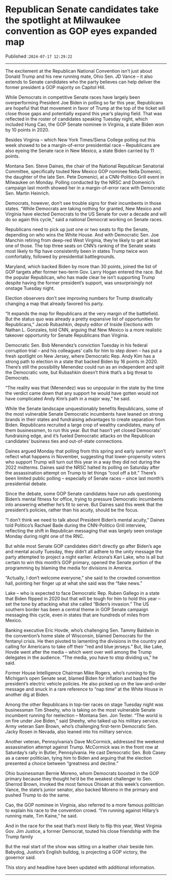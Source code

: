 # Republican Senate candidates take the spotlight at Milwaukee convention as GOP eyes expanded map

Published :`2024-07-17 12:29:22`

---

The excitement at the Republican National Convention isn’t just about Donald Trump and his new running mate, Ohio Sen. JD Vance – it also extends to Senate candidates who the party believes can help deliver the former president a GOP majority on Capitol Hill.

While Democrats in competitive Senate races have largely been overperforming President Joe Biden in polling so far this year, Republicans are hopeful that that movement in favor of Trump at the top of the ticket will close those gaps and potentially expand this year’s playing field. That was reflected in the roster of candidates speaking Tuesday night, which included Hung Cao, the GOP Senate nominee in Virginia, a state Biden won by 10 points in 2020.

Besides Virginia – which New York Times/Siena College polling out this week showed to be a margin-of-error presidential race – Republicans are also eyeing the Senate race in New Mexico, a state Biden carried by 11 points.

Montana Sen. Steve Daines, the chair of the National Republican Senatorial Committee, specifically touted New Mexico GOP nominee Nella Domenici, the daughter of the late Sen. Pete Domenici, at a CNN-Politico Grill event in Milwaukee on Monday. Polling conducted by the NRSC and Domenici’s campaign last month showed her in a margin-of-error race with Democratic Sen. Martin Heinrich.

Democrats, however, don’t see trouble signs for their incumbents in those states. “While Democrats are taking nothing for granted, New Mexico and Virginia have elected Democrats to the US Senate for over a decade and will do so again this cycle,” said a national Democrat working on Senate races.

Republicans need to pick up just one or two seats to flip the Senate, depending on who wins the White House. And with Democratic Sen. Joe Manchin retiring from deep-red West Virginia, they’re likely to get at least one of those. The top three seats on CNN’s ranking of the Senate seats most likely to flip have consistently been in states Trump twice won comfortably, followed by presidential battlegrounds.

Maryland, which backed Biden by more than 30 points, joined the list of GOP targets after former two-term Gov. Larry Hogan entered the race. But the popular Republican, who has made clear he isn’t supporting Trump despite having the former president’s support, was unsurprisingly not onstage Tuesday night.

Election observers don’t see improving numbers for Trump drastically changing a map that already favored his party.

“It expands the map for Republicans at the very margin of the battlefield. But the status quo was already a pretty expansive list of opportunities for Republicans,” Jacob Rubashkin, deputy editor of Inside Elections with Nathan L. Gonzales, told CNN, arguing that New Mexico is a more realistic takeover opportunity for Senate Republicans than Virginia.

Democratic Sen. Bob Menendez’s conviction Tuesday in his federal corruption trial – and his colleagues’ calls for him to step down – has put a fresh spotlight on New Jersey, where Democratic Rep. Andy Kim has a strong path to election in a state that backed Biden by 16 points in 2020. There’s still the possibility Menendez could run as an independent and split the Democratic vote, but Rubashkin doesn’t think that’s a big threat to Democrats.

“The reality was that (Menendez) was so unpopular in the state by the time the verdict came down that any support he would have gotten would not have complicated Andy Kim’s path in a major way,” he said.

While the Senate landscape unquestionably benefits Republicans, some of the most vulnerable Senate Democratic incumbents have leaned on strong brands in their states and fundraising advantages to create separation from Biden. Republicans recruited a large crop of wealthy candidates, many of them businessmen, to run this year. But that hasn’t yet closed Democrats’ fundraising edge, and it’s fueled Democratic attacks on the Republican candidates’ business ties and out-of-state connections.

Daines argued Monday that polling from this spring and early summer won’t reflect what happens in November, suggesting that lower-propensity voters who support Trump will turn out this year in a way they did not during the 2022 midterms. Daines said the NRSC halted its polling on Saturday after the assassination attempt on Trump to let things “cool off a bit.” There’s been limited public polling – especially of Senate races – since last month’s presidential debate.

Since the debate, some GOP Senate candidates have run ads questioning Biden’s mental fitness for office, trying to pressure Democratic incumbents into answering whether he’s fit to serve. But Daines said this week that the president’s policies, rather than his acuity, should be the focus.

“I don’t think we need to talk about President Biden’s mental acuity,” Daines told Politico’s Rachael Bade during the CNN-Politico Grill interview, reflecting the shift in Republican messaging that was largely seen onstage Monday during night one of the RNC.

But while most Senate GOP candidates didn’t directly go after Biden’s age and mental acuity Tuesday, they didn’t all adhere to the unity message the party attempted to project a night earlier. Arizona’s Kari Lake, who is all but certain to win this month’s GOP primary, opened the Senate portion of the programming by blaming the media for divisions in America.

“Actually, I don’t welcome everyone,” she said to the crowded convention hall, pointing her finger up at what she said was the “fake news.”

Lake – who is expected to face Democratic Rep. Ruben Gallego in a state that Biden flipped in 2020 but that will be tough for him to hold this year – set the tone by attacking what she called “Biden’s invasion.” The US southern border has been a central theme in GOP Senate campaign messaging this cycle, even in states that are hundreds of miles from Mexico.

Banking executive Eric Hovde, who’s challenging Sen. Tammy Baldwin in the convention’s home state of Wisconsin, blamed Democrats for the fentanyl crisis. He then pivoted to lamenting the divisions in the country and calling for Americans to take off their “red and blue jerseys.” But, like Lake, Hovde went after the media – which went over well among the Trump delegates in the audience. “The media, you have to stop dividing us,” he said.

Former House Intelligence Chairman Mike Rogers, who’s running to flip Michigan’s open Senate seat, blamed Biden for inflation and bashed the president’s electric vehicle policies. He also picked up on the law-and-order message and snuck in a rare reference to “nap time” at the White House in another dig at Biden.

Among the other Republicans in top-tier races on stage Tuesday night was businessman Tim Sheehy, who is taking on the most vulnerable Senate incumbent running for reelection – Montana Sen. Jon Tester. “The world is on fire under Joe Biden,” said Sheehy, who talked up his military service. Army veteran Sam Brown, who’s challenging first-term Democratic Sen. Jacky Rosen in Nevada, also leaned into his military service.

Another veteran, Pennsylvania’s Dave McCormick, addressed the weekend assassination attempt against Trump. McCormick was in the front row at Saturday’s rally in Butler, Pennsylvania. He cast Democratic Sen. Bob Casey as a career politician, tying him to Biden and arguing that the election presented a choice between “greatness and decline.”

Ohio businessman Bernie Moreno, whom Democrats boosted in the GOP primary because they thought he’d be the weakest challenger to Sen. Sherrod Brown, invoked the most famous Ohioan at this week’s convention. Vance, the state’s junior senator, also backed Moreno in the primary and pushed Trump to do the same.

Cao, the GOP nominee in Virginia, also referred to a more famous politician to explain his race to the convention crowd. “I’m running against Hillary’s running mate, Tim Kaine,” he said.

And in the race for the seat that’s most likely to flip this year, West Virginia Gov. Jim Justice, a former Democrat, touted his close friendship with the Trump family

But the real start of the show was sitting on a leather chair beside him. Babydog, Justice’s English bulldog, is projecting a GOP victory, the governor said.

This story and headline have been updated with additional information.

---

